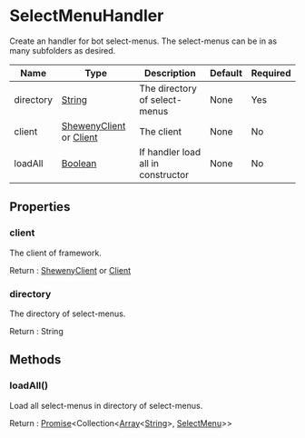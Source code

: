 # SelectMenuHandler

Create an handler for bot select-menus. The select-menus can be in as many subfolders as desired.

| Name      | Type                                                                                                    | Description                        | Default | Required |
| --------- | ------------------------------------------------------------------------------------------------------- | ---------------------------------- | ------- | -------- |
| directory | [String](https://developer.mozilla.org/en-US/docs/Web/JavaScript/Reference/Global_Objects/String)       | The directory of select-menus      | None    | Yes      |
| client    | [ShewenyClient](./ShewenyClient.md) or [Client](https://discord.js.org/#/docs/main/stable/class/Client) | The client                         | None    | No       |
| loadAll   | [Boolean](https://developer.mozilla.org/en-US/docs/Web/JavaScript/Reference/Global_Objects/Boolean)     | If handler load all in constructor | None    | No       |

## Properties

### client

The client of framework.

Return : [ShewenyClient](./ShewenyClient.md) or [Client](https://discord.js.org/#/docs/main/stable/class/Client)

### directory

The directory of select-menus.

Return : String

## Methods

### loadAll()

Load all select-menus in directory of select-menus.

Return : [Promise](https://developer.mozilla.org/en-US/docs/Web/JavaScript/Reference/Global_Objects/Promise)\<Collection<[Array](https://developer.mozilla.org/en-US/docs/Web/JavaScript/Reference/Global_Objects/Array)<[String](https://developer.mozilla.org/en-US/docs/Web/JavaScript/Reference/Global_Objects/String)>, [SelectMenu](../structures/SelectMenu.md)>>

